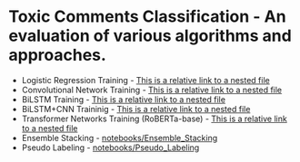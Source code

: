 # Toxic Comments Classification - An evaluation of various algorithms and approaches.

* Logistic Regression Training - [This is a relative link to a nested file](testfolder/testfile.txt)
* Convolutional Network Training - [This is a relative link to a nested file](testfolder/testfile.txt)
* BiLSTM Training - [This is a relative link to a nested file](testfolder/testfile.txt)
* BiLSTM+CNN Traininig - [This is a relative link to a nested file](testfolder/testfile.txt)
* Transformer Networks Training (RoBERTa-base) - [This is a relative link to a nested file](testfolder/testfile.txt)
* Ensemble Stacking - [notebooks/Ensemble_Stacking](notebooks/Ensemble_Stacking)
* Pseudo Labeling - [notebooks/Pseudo_Labeling](notebooks/Pseudo_Labeling)

